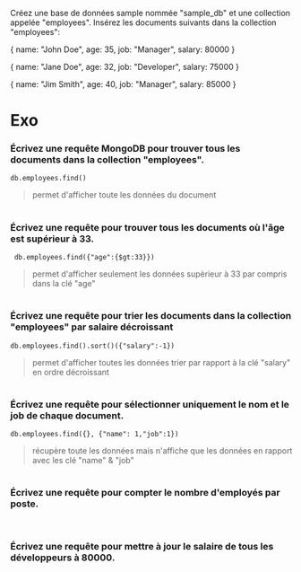 Créez une base de données sample nommée "sample_db" et une collection appelée "employees".
Insérez les documents suivants dans la collection "employees":

{
   name: "John Doe",
   age: 35,
   job: "Manager",
   salary: 80000
}

{
   name: "Jane Doe",
   age: 32,
   job: "Developer",
   salary: 75000
}

{
   name: "Jim Smith",
   age: 40,
   job: "Manager",
   salary: 85000
}

# Exo

### Écrivez une requête MongoDB pour trouver tous les documents dans la collection "employees".
``` 
db.employees.find() 
```
> permet d'afficher toute les données du document 

#

### Écrivez une requête pour trouver tous les documents où l'âge est supérieur à 33.
``` 
 db.employees.find({"age":{$gt:33}})
``` 
> permet d'afficher seulement les données supèrieur à 33 par compris dans la clé "age"

#

### Écrivez une requête pour trier les documents dans la collection "employees" par salaire décroissant
``` 
db.employees.find().sort()({"salary":-1})
``` 
> permet d'afficher toutes les données trier par rapport à la clé "salary" en ordre décroissant 

#

### Écrivez une requête pour sélectionner uniquement le nom et le job de chaque document.
``` 
db.employees.find({}, {"name": 1,"job":1})
``` 
> récupère toute les données mais n'affiche que les données en rapport avec les clé "name" & "job" 

#

### Écrivez une requête pour compter le nombre d'employés par poste.
``` 

``` 

#

### Écrivez une requête pour mettre à jour le salaire de tous les développeurs à 80000.
``` 

``` 
>


